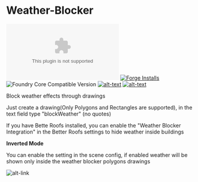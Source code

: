 # Weather-Blocker

![Latest Release Download Count](https://img.shields.io/github/downloads/theripper93/Weather-Blocker/latest/module.zip?color=2b82fc&label=DOWNLOADS&style=for-the-badge) [![Forge Installs](https://img.shields.io/badge/dynamic/json?label=Forge%20Installs&query=package.installs&suffix=%25&url=https%3A%2F%2Fforge-vtt.com%2Fapi%2Fbazaar%2Fpackage%2Fweatherblock&colorB=03ff1c&style=for-the-badge)](https://forge-vtt.com/bazaar#package=weatherblock) ![Foundry Core Compatible Version](https://img.shields.io/badge/dynamic/json.svg?url=https%3A%2F%2Fraw.githubusercontent.com%2Ftheripper93%2FWeather-Blocker%2Fmain%2Fmodule.json&label=Foundry%20Version&query=$.compatibleCoreVersion&colorB=orange&style=for-the-badge) [![alt-text](https://img.shields.io/badge/-Patreon-%23ff424d?style=for-the-badge)](https://www.patreon.com/theripper93) [![alt-text](https://img.shields.io/badge/-Discord-%235662f6?style=for-the-badge)](https://discord.gg/V9YD94AeY3)

Block weather effects through drawings

Just create a drawing(Only Polygons and Rectangles are supported), in the text field type "blockWeather" (no quotes)

If you have Bette Roofs installed, you can enable the "Weather Blocker Integration" in the Better Roofs settings to hide weather inside buildings

**Inverted Mode**

You can enable the setting in the scene config, if enabled weather will be shown only inside the weather blocker polygons drawings

![alt-link](https://github.com/theripper93/Weather-Blocker/raw/main/wiki/blockweather.png)
